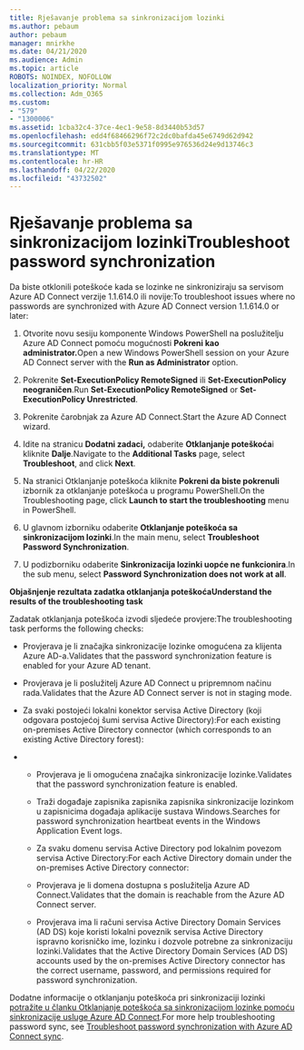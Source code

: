 ```yaml
---
title: Rješavanje problema sa sinkronizacijom lozinki
ms.author: pebaum
author: pebaum
manager: mnirkhe
ms.date: 04/21/2020
ms.audience: Admin
ms.topic: article
ROBOTS: NOINDEX, NOFOLLOW
localization_priority: Normal
ms.collection: Adm_O365
ms.custom:
- "579"
- "1300006"
ms.assetid: 1cba32c4-37ce-4ec1-9e58-8d3440b53d57
ms.openlocfilehash: edd4f68466296f72c2dc0bafda45e6749d62d942
ms.sourcegitcommit: 631cbb5f03e5371f0995e976536d24e9d13746c3
ms.translationtype: MT
ms.contentlocale: hr-HR
ms.lasthandoff: 04/22/2020
ms.locfileid: "43732502"
---
```

# <a name="troubleshoot-password-synchronization"></a><span data-ttu-id="e5a8f-102">Rješavanje problema sa sinkronizacijom lozinki</span><span class="sxs-lookup"><span data-stu-id="e5a8f-102">Troubleshoot password synchronization</span></span>

<span data-ttu-id="e5a8f-103">Da biste otklonili poteškoće kada se lozinke ne sinkroniziraju sa servisom Azure AD Connect verzije 1.1.614.0 ili novije:</span><span class="sxs-lookup"><span data-stu-id="e5a8f-103">To troubleshoot issues where no passwords are synchronized with Azure AD Connect version 1.1.614.0 or later:</span></span>
  
1. <span data-ttu-id="e5a8f-104">Otvorite novu sesiju komponente Windows PowerShell na poslužitelju Azure AD Connect pomoću mogućnosti **Pokreni kao administrator.**</span><span class="sxs-lookup"><span data-stu-id="e5a8f-104">Open a new Windows PowerShell session on your Azure AD Connect server with the **Run as Administrator** option.</span></span>

2. <span data-ttu-id="e5a8f-105">Pokrenite **Set-ExecutionPolicy RemoteSigned** ili **Set-ExecutionPolicy neograničen**.</span><span class="sxs-lookup"><span data-stu-id="e5a8f-105">Run **Set-ExecutionPolicy RemoteSigned** or **Set-ExecutionPolicy Unrestricted**.</span></span>

3. <span data-ttu-id="e5a8f-106">Pokrenite čarobnjak za Azure AD Connect.</span><span class="sxs-lookup"><span data-stu-id="e5a8f-106">Start the Azure AD Connect wizard.</span></span>

4. <span data-ttu-id="e5a8f-107">Idite na stranicu **Dodatni zadaci,** odaberite **Otklanjanje poteškoća**i kliknite **Dalje**.</span><span class="sxs-lookup"><span data-stu-id="e5a8f-107">Navigate to the **Additional Tasks** page, select **Troubleshoot**, and click **Next**.</span></span>

5. <span data-ttu-id="e5a8f-108">Na stranici Otklanjanje poteškoća kliknite **Pokreni da biste pokrenuli** izbornik za otklanjanje poteškoća u programu PowerShell.</span><span class="sxs-lookup"><span data-stu-id="e5a8f-108">On the Troubleshooting page, click **Launch to start the troubleshooting** menu in PowerShell.</span></span>

6. <span data-ttu-id="e5a8f-109">U glavnom izborniku odaberite **Otklanjanje poteškoća sa sinkronizacijom lozinki**.</span><span class="sxs-lookup"><span data-stu-id="e5a8f-109">In the main menu, select **Troubleshoot Password Synchronization**.</span></span>

7. <span data-ttu-id="e5a8f-110">U podizborniku odaberite **Sinkronizacija lozinki uopće ne funkcionira**.</span><span class="sxs-lookup"><span data-stu-id="e5a8f-110">In the sub menu, select **Password Synchronization does not work at all**.</span></span>

<span data-ttu-id="e5a8f-111">**Objašnjenje rezultata zadatka otklanjanja poteškoća**</span><span class="sxs-lookup"><span data-stu-id="e5a8f-111">**Understand the results of the troubleshooting task**</span></span>
  
<span data-ttu-id="e5a8f-112">Zadatak otklanjanja poteškoća izvodi sljedeće provjere:</span><span class="sxs-lookup"><span data-stu-id="e5a8f-112">The troubleshooting task performs the following checks:</span></span>
  
- <span data-ttu-id="e5a8f-113">Provjerava je li značajka sinkronizacije lozinke omogućena za klijenta Azure AD-a.</span><span class="sxs-lookup"><span data-stu-id="e5a8f-113">Validates that the password synchronization feature is enabled for your Azure AD tenant.</span></span>

- <span data-ttu-id="e5a8f-114">Provjerava je li poslužitelj Azure AD Connect u pripremnom načinu rada.</span><span class="sxs-lookup"><span data-stu-id="e5a8f-114">Validates that the Azure AD Connect server is not in staging mode.</span></span>

- <span data-ttu-id="e5a8f-115">Za svaki postojeći lokalni konektor servisa Active Directory (koji odgovara postojećoj šumi servisa Active Directory):</span><span class="sxs-lookup"><span data-stu-id="e5a8f-115">For each existing on-premises Active Directory connector (which corresponds to an existing Active Directory forest):</span></span>

- 
  - <span data-ttu-id="e5a8f-116">Provjerava je li omogućena značajka sinkronizacije lozinke.</span><span class="sxs-lookup"><span data-stu-id="e5a8f-116">Validates that the password synchronization feature is enabled.</span></span>

  - <span data-ttu-id="e5a8f-117">Traži događaje zapisnika zapisnika zapisnika sinkronizacije lozinkom u zapisnicima događaja aplikacije sustava Windows.</span><span class="sxs-lookup"><span data-stu-id="e5a8f-117">Searches for password synchronization heartbeat events in the Windows Application Event logs.</span></span>

  - <span data-ttu-id="e5a8f-118">Za svaku domenu servisa Active Directory pod lokalnim povezom servisa Active Directory:</span><span class="sxs-lookup"><span data-stu-id="e5a8f-118">For each Active Directory domain under the on-premises Active Directory connector:</span></span>

  - <span data-ttu-id="e5a8f-119">Provjerava je li domena dostupna s poslužitelja Azure AD Connect.</span><span class="sxs-lookup"><span data-stu-id="e5a8f-119">Validates that the domain is reachable from the Azure AD Connect server.</span></span>

  - <span data-ttu-id="e5a8f-120">Provjerava ima li računi servisa Active Directory Domain Services (AD DS) koje koristi lokalni poveznik servisa Active Directory ispravno korisničko ime, lozinku i dozvole potrebne za sinkronizaciju lozinki.</span><span class="sxs-lookup"><span data-stu-id="e5a8f-120">Validates that the Active Directory Domain Services (AD DS) accounts used by the on-premises Active Directory connector has the correct username, password, and permissions required for password synchronization.</span></span>

<span data-ttu-id="e5a8f-121">Dodatne informacije o otklanjanju poteškoća pri sinkronizaciji lozinki [potražite u članku Otklanjanje poteškoća sa sinkronizacijom lozinke pomoću sinkronizacije usluge Azure AD Connect](https://docs.microsoft.com/azure/active-directory/connect/active-directory-aadconnectsync-troubleshoot-password-synchronization).</span><span class="sxs-lookup"><span data-stu-id="e5a8f-121">For more help troubleshooting password sync, see [Troubleshoot password synchronization with Azure AD Connect sync](https://docs.microsoft.com/azure/active-directory/connect/active-directory-aadconnectsync-troubleshoot-password-synchronization).</span></span>
  